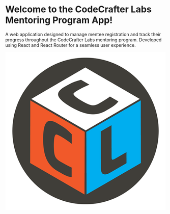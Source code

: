 # Welcome to the CodeCrafter Labs Mentoring Program App!

A web application designed to manage mentee registration and track their progress throughout the CodeCrafter Labs mentoring program. Developed using React and React Router for a seamless user experience.

![CodeCrafter Labs Logo](app/assets/images/ccl.png)
